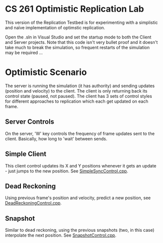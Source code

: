 # CS 261 Optimistic Replication Lab

This version of the Replication Testbed is for experimenting with a simplistic and naïve implementation of optimstic replication.

Open the .sln in Visual Studio and set the startup mode to both the Client and Server projects. Note that this code isn't very
bullet proof and it doesn't take much to break the simulation, so frequent restarts of the simulation may be required ...

# Optimistic Scenario

The server is running the simulation (it has authority) and sending updates (position and velocity) to the client. The
client is only returning back its control state (paused, not paused). The client has 3 sets of control styles for different
approaches to replication which each get updated on each frame.

## Server Controls

On the server, 'W' key controls the frequency of frame updates sent to the client. Basically, how long to 'wait' between sends.

## Simple Client

This client control updates its X and Y positions whenever it gets an update - just jumps to the new position. 
See [SimpleSyncControl.cpp](CS261_Lab/SimpleSyncControl.cpp). 

## Dead Reckoning

Using previous frame's position and velocity, predict a new position, see [DeadReckoningControl.cpp](CS261_Lab/DeadReckoningControl.cpp).

## Snapshot

Similar to dead reckoning, using the previous snapshots (two, in this case) interpolate the next position. See [SnapshotControl.cpp](CS261_Lab/SnapshotControl.cpp).

